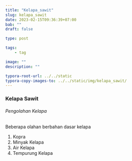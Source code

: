 ```yaml
---
title: "Kelapa_sawit"
slug: kelapa_sawit
date: 2023-02-15T09:36:39+07:00
bab: ""
draft: false

type: post

tags:
    - tag

image: ""
description: ""

typora-root-url: ../../static
typora-copy-images-to: ../../static/img/kelapa_sawit/
---
```

### Kelapa Sawit
###### Pengolahan Kelapa
Beberapa olahan berbahan dasar kelapa
1. Kopra
2. Minyak Kelapa
3. Air Kelapa
4. Tempurung Kelapa